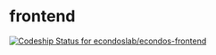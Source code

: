 # frontend
[ ![Codeship Status for econdoslab/econdos-frontend](https://codeship.com/projects/ee8b3090-074b-0134-33c5-2a7932f3ad25/status?branch=master)](https://codeship.com/projects/154863)
